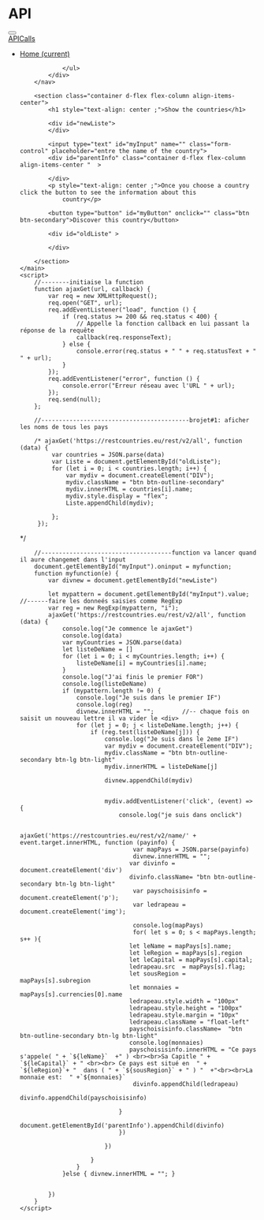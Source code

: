 # API<!DOCTYPE html>
<html lang="en">

<head>
    <meta charset="UTF-8">
    <meta name="viewport" content="width=device-width, initial-scale=1.0">
    <link rel="stylesheet" href="mycss.css">
    <link rel="stylesheet" href="https://stackpath.bootstrapcdn.com/bootstrap/4.5.0/css/bootstrap.min.css"
        integrity="sha384-9aIt2nRpC12Uk9gS9baDl411NQApFmC26EwAOH8WgZl5MYYxFfc+NcPb1dKGj7Sk" crossorigin="anonymous">
    <title>API</title>
</head>

<body>
    <main id="mymain">
        <nav class="navbar navbar-expand-lg navbar-dark bg-dark">
            <button class="navbar-toggler" type="button" data-toggle="collapse" data-target="#navbarTogglerDemo01"
                aria-controls="navbarTogglerDemo01" aria-expanded="false" aria-label="Toggle navigation">
                <span class="navbar-toggler-icon"></span>
            </button>
            <div class="collapse navbar-collapse" id="navbarTogglerDemo01">
                <a class="navbar-brand" href="#">APICalls</a>
                <ul class="navbar-nav mr-auto mt-2 mt-lg-0">
                    <li class="nav-item active">
                        <a class="nav-link float-right my-2 my-lg-0" href="#">Home <span
                                class="sr-only">(current)</span></a>
                    </li>

                </ul>
            </div>
        </nav>

        <section class="container d-flex flex-column align-items-center">
            <h1 style="text-align: center ;">Show the countries</h1>

            <div id="newListe">
            </div>

            <input type="text" id="myInput" name="" class="form-control" placeholder="entre the name of the country">
            <div id="parentInfo" class="container d-flex flex-column align-items-center "  >

            </div>
            <p style="text-align: center ;">Once you choose a country click the button to see the information about this
                country</p>

            <button type="button" id="myButton" onclick="" class="btn btn-secondary">Discover this country</button>

            <div id="oldListe" >

            </div>

        </section>
    </main>
    <script>
        //--------initiaise la function
        function ajaxGet(url, callback) {
            var req = new XMLHttpRequest();
            req.open("GET", url);
            req.addEventListener("load", function () {
                if (req.status >= 200 && req.status < 400) {
                    // Appelle la fonction callback en lui passant la réponse de la requête
                    callback(req.responseText);
                } else {
                    console.error(req.status + " " + req.statusText + " " + url);
                }
            });
            req.addEventListener("error", function () {
                console.error("Erreur réseau avec l'URL " + url);
            });
            req.send(null);
        };

        //------------------------------------------brojet#1: aficher les noms de tous les pays 

        /* ajaxGet('https://restcountries.eu/rest/v2/all', function (data) {
             var countries = JSON.parse(data)
             var Liste = document.getElementById("oldListe");
             for (let i = 0; i < countries.length; i++) {
                 var mydiv = document.createElement("DIV");
                 mydiv.className = "btn btn-outline-secondary"
                 mydiv.innerHTML = countries[i].name;
                 mydiv.style.display = "flex";
                 Liste.appendChild(mydiv);
 
             };
         });
 
 */

        //-------------------------------------function va lancer quand il aure changemet dans l'input
        document.getElementById("myInput").oninput = myfunction;
        function myfunction(e) {
            var divnew = document.getElementById("newListe")

            let mypattern = document.getElementById("myInput").value; //------faire les donneés saisies comme RegExp
            var reg = new RegExp(mypattern, "i");
            ajaxGet('https://restcountries.eu/rest/v2/all', function (data) {
                console.log("Je commence le ajaxGet")
                console.log(data)
                var myCountries = JSON.parse(data)
                let listeDeName = []
                for (let i = 0; i < myCountries.length; i++) {
                    listeDeName[i] = myCountries[i].name;
                }
                console.log("J'ai finis le premier FOR")
                console.log(listeDeName)
                if (mypattern.length != 0) {
                    console.log("Je suis dans le premier IF")
                    console.log(reg)
                    divnew.innerHTML = "";        //-- chaque fois on saisit un nouveau lettre il va vider le <div>
                    for (let j = 0; j < listeDeName.length; j++) {
                        if (reg.test(listeDeName[j])) {
                            console.log("Je suis dans le 2eme IF")
                            var mydiv = document.createElement("DIV");
                            mydiv.className = "btn btn-outline-secondary btn-lg btn-light"
                            mydiv.innerHTML = listeDeName[j]

                            divnew.appendChild(mydiv)


                            mydiv.addEventListener('click', (event) => {
                                console.log("je suis dans onclick")
                                
                                ajaxGet('https://restcountries.eu/rest/v2/name/' + event.target.innerHTML, function (payinfo) {
                                    var mapPays = JSON.parse(payinfo)
                                    divnew.innerHTML = "";
                                   var divinfo = document.createElement('div')
                                   divinfo.className= "btn btn-outline-secondary btn-lg btn-light"
                                    var payschoisisinfo = document.createElement('p');
                                    var ledrapeau = document.createElement('img');
                                    
                                    console.log(mapPays)
                                    for( let s = 0; s < mapPays.length; s++ ){
                                   let leName = mapPays[s].name;
                                   let leRegion = mapPays[s].region
                                   let leCapital = mapPays[s].capital;
                                   ledrapeau.src  = mapPays[s].flag;
                                   let sousRegion = mapPays[s].subregion
                                   let monnaies = mapPays[s].currencies[0].name
                                   ledrapeau.style.width = "100px"
                                   ledrapeau.style.height = "100px"
                                   ledrapeau.style.margin = "10px"
                                   ledrapeau.className = "float-left"
                                   payschoisisinfo.className=  "btn btn-outline-secondary btn-lg btn-light"
                                   console.log(monnaies)
                                   payschoisisinfo.innerHTML = "Ce pays s'appele( " + `${leName}`  +" ) <br><br>Sa Capitle " + `${leCapital}` + " <br><br> Ce pays est situé en  " + `${leRegion}`+ "  dans ( " + `${sousRegion}` + " ) "  +"<br><br>La monnaie est:  " +`${monnaies}`                       
                                    divinfo.appendChild(ledrapeau)
                                    divinfo.appendChild(payschoisisinfo)
                                   
                                }
                                document.getElementById('parentInfo').appendChild(divinfo)
                                })

                            })

                        } 
                    }
                }else { divnew.innerHTML = ""; }


            })
        }
    </script>

</body>

</html>
